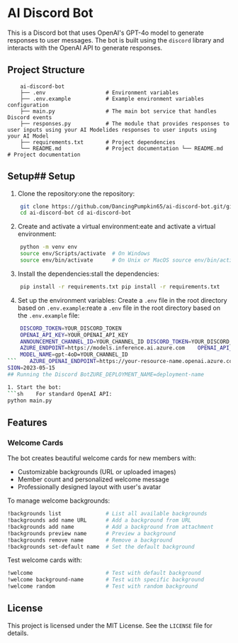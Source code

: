 # AI Discord Bot

This is a Discord bot that uses OpenAI's GPT-4o model to generate responses to user messages. The bot is built using the `discord` library and interacts with the OpenAI API to generate responses.

## Project Structure

```text
    ai-discord-bot
    ├── .env                   # Environment variables
    ├── .env.example           # Example environment variables configuration
    ├── main.py                # The main bot service that handles Discord events
    ├── responses.py           # The module that provides responses to user inputs using your AI Modelides responses to user inputs using your AI Model
    ├── requirements.txt       # Project dependencies
    └── README.md              # Project documentation └── README.md              # Project documentation
```

## Setup## Setup

1. Clone the repository:one the repository:
```sh
    git clone https://github.com/DancingPumpkin65/ai-discord-bot.git/github.com/DancingPumpkin65/ai-discord-bot.git
    cd ai-discord-bot cd ai-discord-bot
``````

2. Create and activate a virtual environment:eate and activate a virtual environment:
```sh
    python -m venv env
    source env/Scripts/activate  # On Windows
    source env/bin/activate      # On Unix or MacOS source env/bin/activate      # On Unix or MacOS
``````

3. Install the dependencies:stall the dependencies:
```sh
    pip install -r requirements.txt pip install -r requirements.txt
``````

4. Set up the environment variables:
    Create a `.env` file in the root directory based on `.env.example`:reate a `.env` file in the root directory based on the `.env.example` file:
```sh
    DISCORD_TOKEN=YOUR_DISCORD_TOKEN
    OPENAI_API_KEY=YOUR_OPENAI_API_KEY
    ANNOUNCEMENT_CHANNEL_ID=YOUR_CHANNEL_ID DISCORD_TOKEN=YOUR_DISCORD_TOKEN
    AZURE_ENDPOINT=https://models.inference.ai.azure.com    OPENAI_API_KEY=YOUR_OPENAI_API_KEY
    MODEL_NAME=gpt-4oD=YOUR_CHANNEL_ID
```    AZURE_OPENAI_ENDPOINT=https://your-resource-name.openai.azure.com
SION=2023-05-15
## Running the Discord BotZURE_DEPLOYMENT_NAME=deployment-name

1. Start the bot:
```sh    For standard OpenAI API:
python main.py
```

## Features

### Welcome Cards
The bot creates beautiful welcome cards for new members with:
- Customizable backgrounds (URL or uploaded images)
- Member count and personalized welcome message
- Professionally designed layout with user's avatar

To manage welcome backgrounds:
```sh
!backgrounds list              # List all available backgrounds
!backgrounds add name URL      # Add a background from URL
!backgrounds add name          # Add a background from attachment
!backgrounds preview name      # Preview a background
!backgrounds remove name       # Remove a background
!backgrounds set-default name  # Set the default background
```

Test welcome cards with:
```sh
!welcome                       # Test with default background
!welcome background-name       # Test with specific background
!welcome random                # Test with random background
```

## License
This project is licensed under the MIT License. See the `LICENSE` file for details.